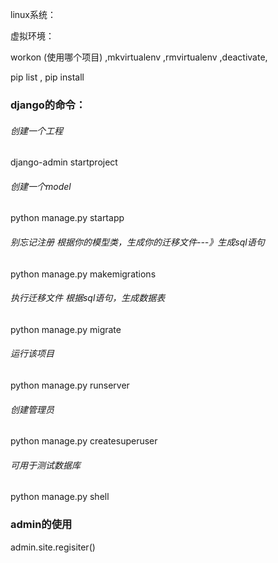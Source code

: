 


linux系统：

虚拟环境：

workon (使用哪个项目) ,mkvirtualenv ,rmvirtualenv ,deactivate,

pip list , pip install


### django的命令：
###### 创建一个工程
django-admin startproject 
###### 创建一个model
python manage.py startapp
###### 别忘记注册   根据你的模型类，生成你的迁移文件---》生成sql语句 
 
python manage.py makemigrations 
######  执行迁移文件  根据sql语句，生成数据表
python manage.py migrate

###### 运行该项目
python manage.py runserver

###### 创建管理员
python manage.py createsuperuser

###### 可用于测试数据库
python manage.py shell

### admin的使用
admin.site.regisiter()



